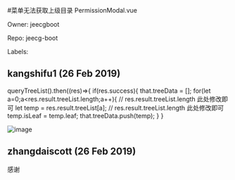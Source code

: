 #菜单无法获取上级目录 PermissionModal.vue

Owner: jeecgboot

Repo: jeecg-boot

Labels: 

## kangshifu1 (26 Feb 2019)

  queryTreeList().then((res)=>{
          if(res.success){
            that.treeData = [];
            for(let a=0;a<res.result.treeList.length;a++){  // res.result.treeList.length 此处修改即可
              let temp = res.result.treeList[a]; // res.result.treeList.length 此处修改即可
              temp.isLeaf = temp.leaf;
              that.treeData.push(temp);
            }
          }

![image](https://user-images.githubusercontent.com/12906159/53385731-6902c400-39ba-11e9-80cf-d8111c23e85f.png)


## zhangdaiscott (26 Feb 2019)

感谢

